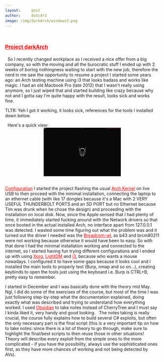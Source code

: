 ```yaml
---
layout:     post
author:     0x5c4r3
image: /img/darkArch/windows3.png
---
```

# <span style="color:red;font-size:17px;"><ins><b>Project darkArch</b></ins></span>

&nbsp;
<ins></ins>
So I recently changed workplace as I received a nice offer from a big company, so with the moving and all the burocratic stuff I ended up with 2 weeks of boring nothingness waiting to start with the new job, therefore the nerd in me saw the opportunity to resume a project I started some years ago: an Arch testing machine using i3 that looks badass and works like magic.
I had an old Macbook Pro (late 2012) that I wasn't really using anymore, so I just wiped that and started building like crazy because why not and I gotta say I'm quite happy with the result, looks sick and works fine. 

TLTR: Yeh I got it working, it looks sick, references for the tools I installed down below.

&nbsp;
Here's a quick view:
&nbsp;
<img src="/img/darkArch/desktop.png" style="width:50%;height:50%;display:block;margin-left:auto;margin-right:auto;" alt="Desktop_Pic">
&nbsp;

<ins style="color:red;">Configuration</ins>
I started the project flashing the usual <a href="https://archlinux.org/download/" style="color:red;">Arch Kernel</a> on live USB to then proceed with the minimal installation, connecting the laptop to an ethernet cable (with like 17 dongles because it's a Mac with 2 VERY USEFUL THUNDERBOLT PORTS and an SD PORT but no Ethernet because Tim was drunk when he chose the design) and proceeding with the installation on local disk. Now, since the Apple sensed that I had plenty of time, it immediately started fucking around with the Network drivers so that once booted in the actual installed Arch, no interface apart from 127.0.0.1 was detected. I wasted some time figuring out what the problem was and it turned out the driver I needed was the <a href="https://wiki.archlinux.org/title/broadcom_wireless" style="color:red;">Broadcom-wl</a>, as b43 and brcm80211 were not working because otherwise it would have been to easy.
So with that done I had the minimal installation working and connected to the internet, so I started having fun trying different configurations and I ended up with using <a href="https://wiki.archlinux.org/title/xorg" style="color:red;">Xorg</a>, <a href="https://wiki.archlinux.org/title/LightDM" style="color:red;">LightDM</a> and <a href="https://i3wm.org/" style="color:red;">i3</a>, because who wants a mouse nowadays. I configured it to have some gaps because it looks cool and I installed the main tools to properly test (Burp, nmap and so on...), creating keybinds to open the tools just using the keyboard i.e. Burp is CTRL+B, pretty easy to remember.
&nbsp;




I started in December and I was basically done with the theory mid May. Ngl, I did do some of the exercises of the course, but most of the time I was just following step-by-step what the documentation explained, doing exactly what was described and trying to understand how everything worked. I used <a href="https://obsidian.md/" style="color:red;">Obsidian</a> to take notes instead of CherryTree and I must say I kinda liked it, very handy and good looking.
&nbsp;
The notes taking is really crucial, the course fully explains how to build several C# exploits, but often the only necessary part is the final script (this is a very important tip on how to take notes: since there is a lot of theory to go through, make sure to highlight the final/best scripts to then reuse those in other situations! Theory will describe every exploit from the simple ones to the more complicated - if you have the possibility, always use the sophisticated ones first, as they have more chances of working and not being detected by AVs).
&nbsp;








